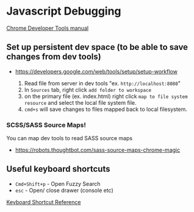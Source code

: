 # Javascript Debugging


[Chrome Developer Tools manual](https://developers.google.com/web/tools/)

## Set up persistent dev space (to be able to save changes from dev tools)

*   <https://developers.google.com/web/tools/setup/setup-workflow>

    1.  Read file from server in dev tools "ex. `http://localhost:8080`"
    2.  In `Sources` tab, right click `add folder to workspace`
    3.  on the primary file (ex. index.html) right click `map to file system resource` and select the local file system file.
    4.  `cmd+s` will save changes to files mapped back to local filesystem.

### SCSS/SASS Source Maps!

You can map dev tools to read SASS source maps

*   <https://robots.thoughtbot.com/sass-source-maps-chrome-magic>


## Useful keyboard shortcuts

*   `Cmd+Shift+p` - Open Fuzzy Search
*   `esc` - Open/ close drawer (console etc)


[Keyboard Shortcut Reference](https://developers.google.com/web/tools/chrome-devtools/shortcuts)
